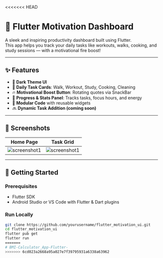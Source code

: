<<<<<<< HEAD
# 💪 Flutter Motivation Dashboard

A sleek and inspiring productivity dashboard built using Flutter.  
This app helps you track your daily tasks like workouts, walks, cooking, and study sessions — with a motivational fire boost!

---

## ✨ Features

- 🌙 **Dark Theme UI**
- 🧠 **Daily Task Cards**: Walk, Workout, Study, Cooking, Cleaning
- 🔥 **Motivational Boost Button**: Rotating quotes via SnackBar
- 🎯 **Progress & Stats Panel**: Tracks tasks, focus hours, and energy
- 🧩 **Modular Code** with reusable widgets
- 🔜 **Dynamic Task Addition (coming soon)**

---

## 📸 Screenshots

| Home Page                   | Task Grid |
|-----------------------------|-----------|
| ![screenshot1](output1.png) | ![screenshot1](output2.png)

---

## 🚀 Getting Started

### Prerequisites

- Flutter SDK
- Android Studio or VS Code with Flutter & Dart plugins

### Run Locally

```bash
git clone https://github.com/yourusername/flutter_motivation_ui.git
cd flutter_motivation_ui
flutter pub get
flutter run
=======
# BMI-Calculator_App-Flutter-
>>>>>>> 6cd023a2668a95a027e7f39795931a6338a63962
